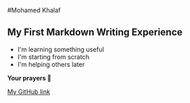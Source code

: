 #Mohamed Khalaf

## My First Markdown Writing Experience

- I'm learning something useful
- I'm starting from scratch
- I'm helping others later

**Your prayers 🙏**

[My GitHub link](https://github.com/mohamedkhalaf1994)